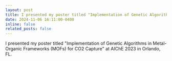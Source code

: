 ```yaml
---
layout: post
title: I presented my poster titled "Implementation of Genetic Algorithms in Metal-Organic Frameworks (MOFs) for CO2 Capture" at AIChE 2023 in Orlando, FL.
date: 2024-11-06 16:11:00-0400
inline: false
related_posts: false
---
```


I presented my poster titled "Implementation of Genetic Algorithms in Metal-Organic Frameworks (MOFs) for CO2 Capture" at AIChE 2023 in Orlando, FL.
